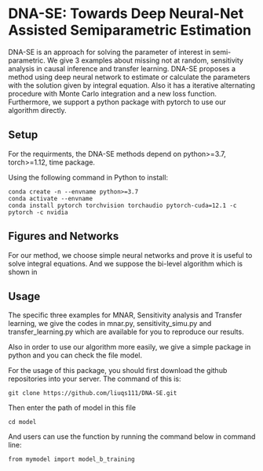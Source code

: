 # DNA-SE: Towards Deep Neural-Net Assisted Semiparametric Estimation

DNA-SE is an approach for solving the parameter of interest in semi-parametric. We give 3 examples about missing not at random, sensitivity analysis in causal inference and transfer learning. DNA-SE proposes a method using deep neural network to estimate or calculate the parameters with the solution given by integral equation. Also it has a iterative alternating procedure with Monte Carlo integration and a new loss function. Furthermore, we support a python package with pytorch to use our algorithm directly.

## Setup

For the requirments, the DNA-SE methods depend on python>=3.7, torch>=1.12, time package.

Using the following command in Python to install:

```
conda create -n --envname python>=3.7
conda activate --envname
conda install pytorch torchvision torchaudio pytorch-cuda=12.1 -c pytorch -c nvidia
```

## Figures and Networks

For our method, we choose simple neural networks and prove it is useful to solve integral equations. And we suppose the bi-level algorithm which is shown in 

## Usage

The specific three examples for MNAR, Sensitivity analysis and Transfer learning, we give the codes in mnar.py, sensitivity_simu.py and transfer_learning.py which are available for you to reproduce our results.

Also in order to use our algorithm more easily, we give a simple package in python and you can check the file model.

For the usage of this package, you should first download the github repositories into your server. The command of this is:

```
git clone https://github.com/liuqs111/DNA-SE.git
```

Then enter the path of model in this file

```
cd model
```

And users can use the function by running the command below in command line:

```
from mymodel import model_b_training
```
